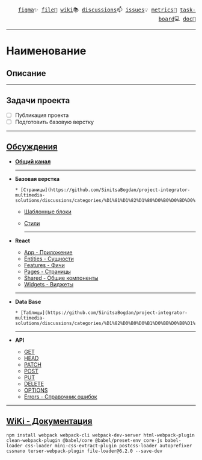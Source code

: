 <p align="right">
  <samp>
    <a href="https://www.figma.com/design/ZJsMPspRHxOqR2OkoRcmyu/%D0%BC%D1%83%D0%BB%D1%8C%D1%82%D0%B8%D0%BC%D0%B5%D0%B4%D0%B8%D0%B0?node-id=16-802&t=Gg3pXcFxL82EeLOF-0">figma</a>✨
    <a href="#!">file</a>📜
    <a href="https://github.com/SinitsaBogdan/project-integrator-multimedia-solutions/wiki">wiki</a>📚
    <a href="https://github.com/SinitsaBogdan/project-integrator-multimedia-solutions/discussions">discussions</a>📫
    <a href="https://github.com/SinitsaBogdan/project-integrator-multimedia-solutions/issues">issues</a>💡
    <a href="#!">metrics</a>🚀
    <a href="https://github.com/users/SinitsaBogdan/projects/34">task-board</a>💻
    <a href="#!">doc</a>🌱
  </samp>
</p>

---

# Наименование

## Описание

---

## Задачи проекта

-   [ ] Публикация проекта
-   [ ] Подготовить базовую верстку

---

## [Обсуждения](https://github.com/SinitsaBogdan/project-integrator-multimedia-solutions/discussions)

-   **[Общий канал](https://github.com/SinitsaBogdan/project-integrator-multimedia-solutions/discussions/categories/%D0%BE%D0%B1%D1%89%D0%B8%D0%B9-%D0%BA%D0%B0%D0%BD%D0%B0%D0%BB)**

    ***

-   **Базовая верстка**

        * [Страницы](https://github.com/SinitsaBogdan/project-integrator-multimedia-solutions/discussions/categories/%D1%81%D1%82%D1%80%D0%B0%D0%BD%D0%B8%D1%86%D1%8B)

    -   [Шаблонные блоки](https://github.com/SinitsaBogdan/project-integrator-multimedia-solutions/discussions/categories/%D1%88%D0%B0%D0%B1%D0%BB%D0%BE%D0%BD%D0%BD%D1%8B%D0%B5-%D0%B1%D0%BB%D0%BE%D0%BA%D0%B8)
    -   [Стили](https://github.com/SinitsaBogdan/project-integrator-multimedia-solutions/discussions/categories/%D1%81%D1%82%D0%B8%D0%BB%D0%B8)

        ***

-   **React**

    -   [App - Приложение](https://github.com/SinitsaBogdan/project-integrator-multimedia-solutions/discussions/categories/app-%D0%BF%D1%80%D0%B8%D0%BB%D0%BE%D0%B6%D0%B5%D0%BD%D0%B8%D0%B5)
    -   [Entities - Сущности](https://github.com/SinitsaBogdan/project-integrator-multimedia-solutions/discussions/categories/entities-%D1%81%D1%83%D1%89%D0%BD%D0%BE%D1%81%D1%82%D0%B8)
    -   [Features - Фичи](https://github.com/SinitsaBogdan/project-integrator-multimedia-solutions/discussions/categories/features-%D1%84%D0%B8%D1%87%D0%B8)
    -   [Pages - Страницы](https://github.com/SinitsaBogdan/project-integrator-multimedia-solutions/discussions/categories/pages-%D1%81%D1%82%D1%80%D0%B0%D0%BD%D0%B8%D1%86%D1%8B)
    -   [Shared - Общие компоненты](https://github.com/SinitsaBogdan/project-integrator-multimedia-solutions/discussions/categories/shared-%D0%BE%D0%B1%D1%89%D0%B8%D0%B5-%D0%BA%D0%BE%D0%BC%D0%BF%D0%BE%D0%BD%D0%B5%D0%BD%D1%82%D1%8B)
    -   [Widgets - Виджеты](https://github.com/SinitsaBogdan/project-integrator-multimedia-solutions/discussions/categories/widgets-%D0%B2%D0%B8%D0%B4%D0%B6%D0%B5%D1%82%D1%8B)

    ***

-   **Data Base**

        * [Таблицы](https://github.com/SinitsaBogdan/project-integrator-multimedia-solutions/discussions/categories/%D1%82%D0%B0%D0%B1%D0%BB%D0%B8%D1%86%D1%8B)

    ***

-   **API**

    -   [GET](https://github.com/SinitsaBogdan/project-integrator-multimedia-solutions/discussions/categories/get)
    -   [HEAD](https://github.com/SinitsaBogdan/project-integrator-multimedia-solutions/discussions/categories/head)
    -   [PATCH](https://github.com/SinitsaBogdan/project-integrator-multimedia-solutions/discussions/categories/patch)
    -   [POST](https://github.com/SinitsaBogdan/project-integrator-multimedia-solutions/discussions/categories/post)
    -   [PUT](https://github.com/SinitsaBogdan/project-integrator-multimedia-solutions/discussions/categories/put)
    -   [DELETE](https://github.com/SinitsaBogdan/project-integrator-multimedia-solutions/discussions/categories/delete)
    -   [OPTIONS](https://github.com/SinitsaBogdan/project-integrator-multimedia-solutions/discussions/categories/options)
    -   [Errors - Справочник ошибок](https://github.com/SinitsaBogdan/project-integrator-multimedia-solutions/discussions/categories/errors-%D1%81%D0%BF%D1%80%D0%B0%D0%B2%D0%BE%D1%87%D0%BD%D0%B8%D0%BA-%D0%BE%D1%88%D0%B8%D0%B1%D0%BE%D0%BA)

---

## **[WiKi - Документация](https://github.com/SinitsaBogdan/project-integrator-multimedia-solutions/wiki)**

```
npm install webpack webpack-cli webpack-dev-server html-webpack-plugin clean-webpack-plugin @babel/core @babel/preset-env core-js babel-loader css-loader mini-css-extract-plugin postcss-loader autoprefixer cssnano terser-webpack-plugin file-loader@6.2.0 --save-dev
```
